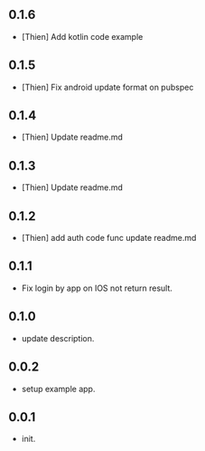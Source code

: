 ## 0.1.6

* [Thien] Add kotlin code example

## 0.1.5

* [Thien] Fix android update format on pubspec

## 0.1.4

* [Thien] Update readme.md

## 0.1.3

* [Thien] Update readme.md

## 0.1.2

* [Thien] add auth code func update readme.md

## 0.1.1

* Fix login by app on IOS not return result.

## 0.1.0

* update description.

## 0.0.2

* setup example app.

## 0.0.1

* init.
